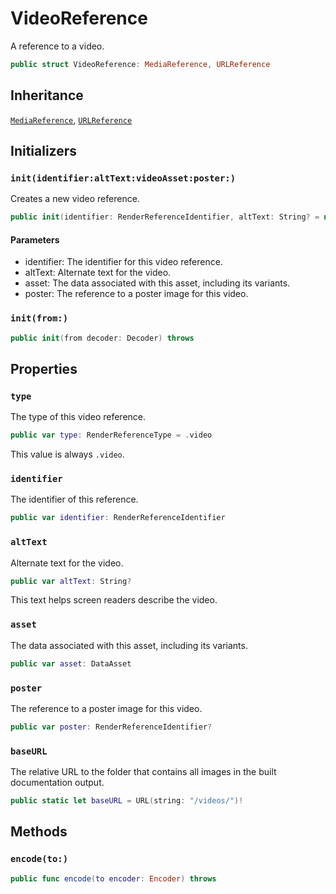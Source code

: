 # VideoReference

A reference to a video.

``` swift
public struct VideoReference: MediaReference, URLReference 
```

## Inheritance

[`MediaReference`](/MediaReference), [`URLReference`](/URLReference)

## Initializers

### `init(identifier:altText:videoAsset:poster:)`

Creates a new video reference.

``` swift
public init(identifier: RenderReferenceIdentifier, altText: String? = nil, videoAsset asset: DataAsset, poster: RenderReferenceIdentifier?) 
```

#### Parameters

  - identifier: The identifier for this video reference.
  - altText: Alternate text for the video.
  - asset: The data associated with this asset, including its variants.
  - poster: The reference to a poster image for this video.

### `init(from:)`

``` swift
public init(from decoder: Decoder) throws 
```

## Properties

### `type`

The type of this video reference.

``` swift
public var type: RenderReferenceType = .video
```

This value is always `.video`.

### `identifier`

The identifier of this reference.

``` swift
public var identifier: RenderReferenceIdentifier
```

### `altText`

Alternate text for the video.

``` swift
public var altText: String?
```

This text helps screen readers describe the video.

### `asset`

The data associated with this asset, including its variants.

``` swift
public var asset: DataAsset
```

### `poster`

The reference to a poster image for this video.

``` swift
public var poster: RenderReferenceIdentifier?
```

### `baseURL`

The relative URL to the folder that contains all images in the built documentation output.

``` swift
public static let baseURL = URL(string: "/videos/")!
```

## Methods

### `encode(to:)`

``` swift
public func encode(to encoder: Encoder) throws 
```
